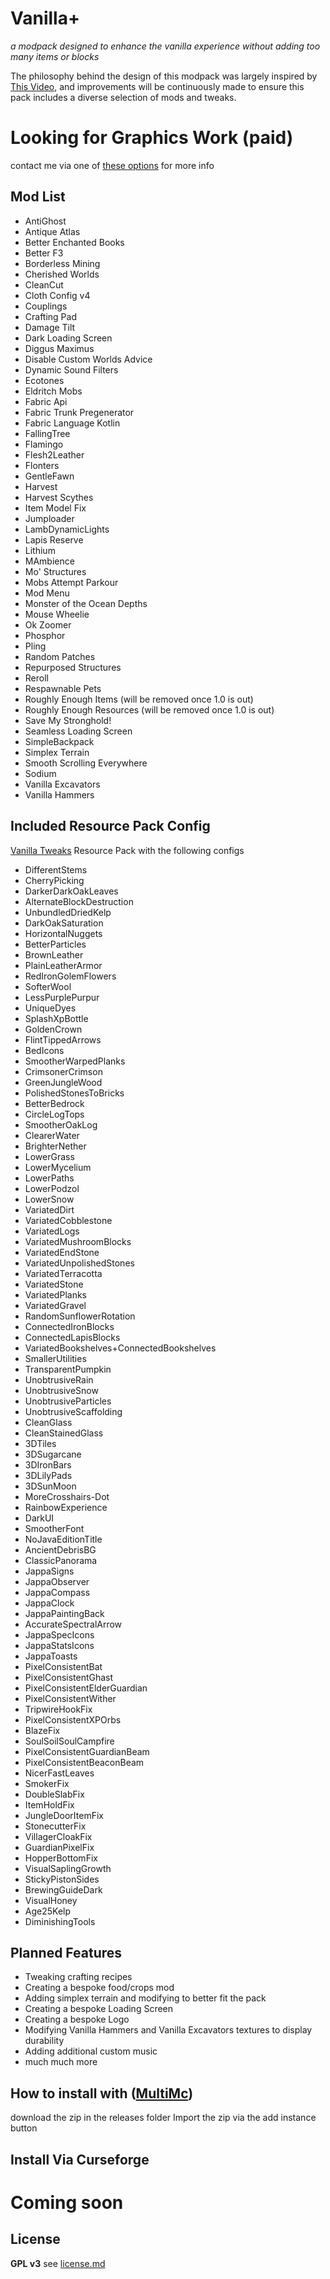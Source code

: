 # Vanilla+
*a modpack designed to enhance the vanilla experience without adding too many items or blocks*

The philosophy behind the design of this modpack was largely inspired by [This Video](https://www.youtube.com/watch?v=4KDybLytYtk), and improvements will be continuously made to ensure this pack includes a diverse selection of mods and tweaks.

# Looking for Graphics Work (paid)

contact me via one of [these options](https://protodrew.website) for more info

## Mod List
- AntiGhost
- Antique Atlas
- Better Enchanted Books
- Better F3
- Borderless Mining
- Cherished Worlds
- CleanCut
- Cloth Config v4
- Couplings
- Crafting Pad
- Damage Tilt
- Dark Loading Screen
- Diggus Maximus
- Disable Custom Worlds Advice
- Dynamic Sound Filters
- Ecotones
- Eldritch Mobs
- Fabric Api
- Fabric Trunk Pregenerator
- Fabric Language Kotlin
- FallingTree
- Flamingo
- Flesh2Leather
- Flonters
- GentleFawn
- Harvest
- Harvest Scythes
- Item Model Fix
- Jumploader
- LambDynamicLights
- Lapis Reserve
- Lithium
- MAmbience
- Mo' Structures
- Mobs Attempt Parkour
- Mod Menu
- Monster of the Ocean Depths
- Mouse Wheelie
- Ok Zoomer
- Phosphor
- Pling
- Random Patches
- Repurposed Structures
- Reroll
- Respawnable Pets
- Roughly Enough Items (will be removed once 1.0 is out)
- Roughly Enough Resources (will be removed once 1.0 is out)
- Save My Stronghold!
- Seamless Loading Screen
- SimpleBackpack
- Simplex Terrain
- Smooth Scrolling Everywhere
- Sodium
- Vanilla Excavators
- Vanilla Hammers

## Included Resource Pack Config
[Vanilla Tweaks](https://vanillatweaks.net/) Resource Pack with the following configs
- DifferentStems
- CherryPicking
- DarkerDarkOakLeaves
- AlternateBlockDestruction
- UnbundledDriedKelp
- DarkOakSaturation
- HorizontalNuggets
- BetterParticles
- BrownLeather
- PlainLeatherArmor
- RedIronGolemFlowers
- SofterWool
- LessPurplePurpur
- UniqueDyes
- SplashXpBottle
- GoldenCrown
- FlintTippedArrows
- BedIcons
- SmootherWarpedPlanks
- CrimsonerCrimson
- GreenJungleWood
- PolishedStonesToBricks
- BetterBedrock
- CircleLogTops
- SmootherOakLog
- ClearerWater
- BrighterNether
- LowerGrass
- LowerMycelium
- LowerPaths
- LowerPodzol
- LowerSnow
- VariatedDirt
- VariatedCobblestone
- VariatedLogs
- VariatedMushroomBlocks
- VariatedEndStone
- VariatedUnpolishedStones
- VariatedTerracotta
- VariatedStone
- VariatedPlanks
- VariatedGravel
- RandomSunflowerRotation
- ConnectedIronBlocks
- ConnectedLapisBlocks
- VariatedBookshelves+ConnectedBookshelves
- SmallerUtilities
- TransparentPumpkin
- UnobtrusiveRain
- UnobtrusiveSnow
- UnobtrusiveParticles
- UnobtrusiveScaffolding
- CleanGlass
- CleanStainedGlass
- 3DTiles
- 3DSugarcane
- 3DIronBars
- 3DLilyPads
- 3DSunMoon
- MoreCrosshairs-Dot
- RainbowExperience
- DarkUI
- SmootherFont
- NoJavaEditionTitle
- AncientDebrisBG
- ClassicPanorama
- JappaSigns
- JappaObserver
- JappaCompass
- JappaClock
- JappaPaintingBack
- AccurateSpectralArrow
- JappaSpecIcons
- JappaStatsIcons
- JappaToasts
- PixelConsistentBat
- PixelConsistentGhast
- PixelConsistentElderGuardian
- PixelConsistentWither
- TripwireHookFix
- PixelConsistentXPOrbs
- BlazeFix
- SoulSoilSoulCampfire
- PixelConsistentGuardianBeam
- PixelConsistentBeaconBeam
- NicerFastLeaves
- SmokerFix
- DoubleSlabFix
- ItemHoldFix
- JungleDoorItemFix
- StonecutterFix
- VillagerCloakFix
- GuardianPixelFix
- HopperBottomFix
- VisualSaplingGrowth
- StickyPistonSides
- BrewingGuideDark
- VisualHoney
- Age25Kelp
- DiminishingTools

## Planned Features
- Tweaking crafting recipes
- Creating a bespoke food/crops mod
- Adding simplex terrain and modifying to better fit the pack
- Creating a bespoke Loading Screen
- Creating a bespoke Logo
- Modifying Vanilla Hammers and Vanilla Excavators textures to display durability
- Adding additional custom music
- much much more

## How to install with ([MultiMc](https://multimc.org/))

download the zip in the releases folder
Import the zip via the add instance button

## Install Via Curseforge

# Coming soon

## License
**GPL v3**
see [license.md](./LICENSE.md)
